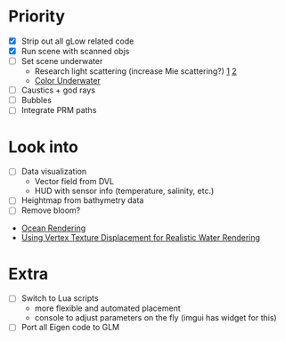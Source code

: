 # Priority
- [x] Strip out all gLow related code
- [x] Run scene with scanned objs
- [ ] Set scene underwater
    * Research light scattering (increase Mie scattering?) [1](http://www.iquilezles.org/www/articles/fog/fog.htm) [2](https://developer.nvidia.com/gpugems/GPUGems2/gpugems2_chapter16.html)
    * [Color Underwater](http://www.deep-six.com/page77.htm)
- [ ] Caustics + god rays
- [ ] Bubbles
- [ ] Integrate PRM paths

# Look into
- [ ] Data visualization
    * Vector field from DVL
    * HUD with sensor info (temperature, salinity, etc.)
- [ ] Heightmap from bathymetry data
- [ ] Remove bloom?
- [Ocean Rendering](https://outerra.blogspot.com.mt/2011/02/ocean-rendering.html)
- [Using Vertex Texture Displacement for Realistic Water Rendering](https://developer.nvidia.com/gpugems/GPUGems2/gpugems2_chapter18.html)

# Extra
- [ ] Switch to Lua scripts
    * more flexible and automated placement
    * console to adjust parameters on the fly (imgui has widget for this)
- [ ] Port all Eigen code to GLM
